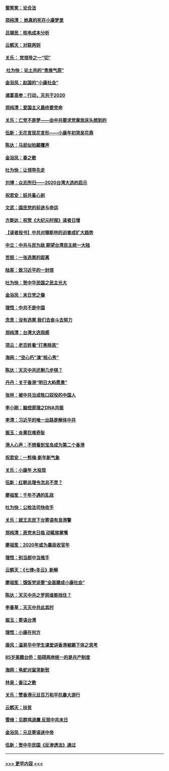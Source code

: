 #### [蜀笑笑：论合法](../pages/nsc993/n11808064.md?t=01210644) 
#### [郑纯清： 她真的死在小康梦里](../pages/nsc993/n11806623.md?t=01210644) 
#### [吕锡民：核电成本分析](../pages/nsc993/n11806284.md?t=01210644) 
#### [云鹤天：对联两则](../pages/nsc993/n11805957.md?t=01210644) 
#### [关乐： 党领导之一“切”](../pages/nsc993/n11804505.md?t=01210644) 
#### [ 吐为快：论土共的“贵族气质”](../pages/nsc993/n11804490.md?t=01210644) 
#### [金浴凤：赵国的“小康社会”](../pages/nsc993/n11804452.md?t=01210644) 
#### [诸葛高参：行动，灭共于2020](../pages/nsc993/n11804120.md?t=01210644) 
#### [郑纯清：爱国主义最终要党命](../pages/nsc993/n11802197.md?t=01210644) 
#### [关乐：亡党不是梦——由中共要求党章放床头想到的](../pages/nsc993/n11802156.md?t=01210644) 
#### [伍新：无花言现花言形——小康年初哭吴花燕](../pages/nsc993/n11800044.md?t=01210644) 
#### [陈达：马屁似拍颠覆声](../pages/nsc993/n11800010.md?t=01210644) 
#### [金浴凤：春之歌](../pages/nsc993/n11797687.md?t=01210644) 
#### [吐为快：让领导先走](../pages/nsc993/n11797512.md?t=01210644) 
#### [刘博：众志所归——2020台湾大选的启示](../pages/nsc993/n11796878.md?t=01210644) 
#### [祝君安：妖共畜心剖](../pages/nsc993/n11794273.md?t=01210644) 
#### [文武：国民党的前途与命运](../pages/nsc993/n11794198.md?t=01210644) 
#### [方能达：祝贺《大纪元时报》读者日增](../pages/nsc993/n11793807.md?t=01210644) 
#### [【读者投书】中共对穆斯林的迫害成扩大趋势](../pages/nsc993/n11791371.md?t=01210644) 
#### [中立：中共与民为敌 期望台湾民主统一大陆](../pages/nsc993/n11790392.md?t=01210644) 
#### [苦胆：一张选票的距离](../pages/nsc993/n11788914.md?t=01210644) 
#### [陆客：致习近平的一封信](../pages/nsc993/n11788867.md?t=01210644) 
#### [吐为快：贺中华民国之民主光大](../pages/nsc993/n11788618.md?t=01210644) 
#### [金浴凤：末日党之像](../pages/nsc993/n11787475.md?t=01210644) 
#### [理悟：中共不是中国](../pages/nsc993/n11787463.md?t=01210644) 
#### [念贲：没有选票  我们去奋斗去努力](../pages/nsc993/n11787398.md?t=01210644) 
#### [郑纯清：台湾大选观感](../pages/nsc993/n11786210.md?t=01210644) 
#### [项云：老百姓看“打黑除恶”](../pages/nsc993/n11785398.md?t=01210644) 
#### [海网：“空心朽”演“核心秀”](../pages/nsc993/n11783874.md?t=01210644) 
#### [陈达：天灭中共还剩几步棋？](../pages/nsc993/n11783719.md?t=01210644) 
#### [丹丹：关于香港“明日大屿愿景”](../pages/nsc993/n11783273.md?t=01210644) 
#### [张林：被中共当成牲口奴役的中国人](../pages/nsc993/n11782397.md?t=01210644) 
#### [李小刚：脑控原理之DNA共振](../pages/nsc993/n11780962.md?t=01210644) 
#### [李清：习近平的唯一出路是解体中共](../pages/nsc993/n11780866.md?t=01210644) 
#### [振玉：炎黄巨难奇耻](../pages/nsc993/n11779632.md?t=01210644) 
#### [港人心声：不想看到宝岛成为第二个香港](../pages/nsc993/n11778817.md?t=01210644) 
#### [祝君安：一剪梅‧新年新气象](../pages/nsc993/n11776340.md?t=01210644) 
#### [关乐：小康年 大役现](../pages/nsc993/n11774213.md?t=01210644) 
#### [伍新：红朝总理令怎总不灵？](../pages/nsc993/n11770813.md?t=01210644) 
#### [廖祖笙：千年不遇的乱政](../pages/nsc993/n11770373.md?t=01210644) 
#### [吐为快：公检法司快收手](../pages/nsc993/n11770359.md?t=01210644) 
#### [关乐：就王志民下台寄语有良港警](../pages/nsc993/n11769903.md?t=01210644) 
#### [郑纯清：恶党末日临 动辄挨掌嘴](../pages/nsc993/n11769356.md?t=01210644) 
#### [廖祖笙：2020年或为暴政收官年](../pages/nsc993/n11768216.md?t=01210644) 
#### [理悟：别当郎中当推手](../pages/nsc993/n11768243.md?t=01210644) 
#### [云鹤天：《七律▪冬云》新解](../pages/nsc993/n11768204.md?t=01210644) 
#### [廖祖笙：饿饭党说要“全面建成小康社会”](../pages/nsc993/n11767482.md?t=01210644) 
#### [陈达：天灭中共之罗网谁能挡住？](../pages/nsc993/n11767465.md?t=01210644) 
#### [李春草：天灭中共此其时](../pages/nsc993/n11767452.md?t=01210644) 
#### [振玉：寄语台湾](../pages/nsc993/n11767432.md?t=01210644) 
#### [理悟：小康在何方](../pages/nsc993/n11767394.md?t=01210644) 
#### [唐风：温哥华中学生课堂讲香港被踢下体之思考](../pages/nsc993/n11766848.md?t=01210644) 
#### [85岁美籍台侨：阻碍两岸统一的是共产制度](../pages/nsc993/n11765043.md?t=01210644) 
#### [海网：龟蛇对鼠哭新愁](../pages/nsc993/n11764895.md?t=01210644) 
#### [林泉：香江之歌](../pages/nsc993/n11764415.md?t=01210644) 
#### [关乐：赞香港元旦百万和平抗暴大游行](../pages/nsc993/n11764382.md?t=01210644) 
#### [云鹤天：扶贫](../pages/nsc993/n11764245.md?t=01210644) 
#### [雪绮：见群鸡退鹰  反观中共末日](../pages/nsc993/n11762112.md?t=01210644) 
#### [金浴凤：元旦寄语迷中帝](../pages/nsc993/n11761788.md?t=01210644) 
#### [伍新：贺中华民国《反渗透法》通过](../pages/nsc993/n11761994.md?t=01210644) 

----
#### [ >>> 更早内容 <<< ](../indexes/nsc993-earlier.md)
